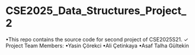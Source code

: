 # CSE2025_Data_Structures_Project_2
•This repo contains the source code for second project of CSE2025S21.
✓ Project Team Members:  •Yasin Çörekci •Ali Çetinkaya •Asaf Talha Gültekin
